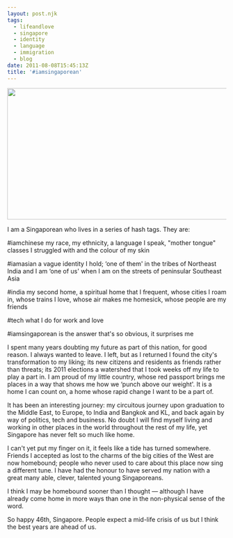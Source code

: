 ```yaml
---
layout: post.njk
tags:
  - lifeandlove
  - singapore
  - identity
  - language
  - immigration
  - blog
date: 2011-08-08T15:45:13Z
title: '#iamsingaporean'
---
```


<img src="http://res.cloudinary.com/dmchbvarm/image/upload/v1456563028/singapore_skyline_night_panorama_2011_edahmo.png" alt="" title="Singapore Skyline" width="640" height="302" class="size-full wp-image-233">

I am a Singaporean who lives in a series of hash tags. They are:

#iamchinese my race, my ethnicity, a language I speak, "mother tongue" classes I struggled with and the colour of my skin

#iamasian a vague identity I hold; &#8216;one of them' in the tribes of Northeast India and I am &#8216;one of us' when I am on the streets of peninsular Southeast Asia

#india my second home, a spiritual home that I frequent, whose cities I roam in, whose trains I love, whose air makes me homesick, whose people are my friends

#tech what I do for work and love

#iamsingaporean is the answer that's so obvious, it surprises me

I spent many years doubting my future as part of this nation, for good reason. I always wanted to leave. I left, but as I returned I found the city's transformation to my liking; its new citizens and residents as friends rather than threats; its 2011 elections a watershed that I took weeks off my life to play a part in. I am proud of my little country, whose red passport brings me places in a way that shows me how we &#8216;punch above our weight'. It is a home I can count on, a home whose rapid change I want to be a part of.

It has been an interesting journey: my circuitous journey upon graduation to the Middle East, to Europe, to India and Bangkok and KL, and back again by way of politics, tech and business. No doubt I will find myself living and working in other places in the world throughout the rest of my life, yet Singapore has never felt so much like home.

I can't yet put my finger on it, it feels like a tide has turned somewhere. Friends I accepted as lost to the charms of the big cities of the West are now homebound; people who never used to care about this place now sing a different tune. I have had the honour to have served my nation with a great many able, clever, talented young Singaporeans.

I think I may be homebound sooner than I thought — although I have already come home in more ways than one in the non-physical sense of the word.

So happy 46th, Singapore. People expect a mid-life crisis of us but I think the best years are ahead of us.
